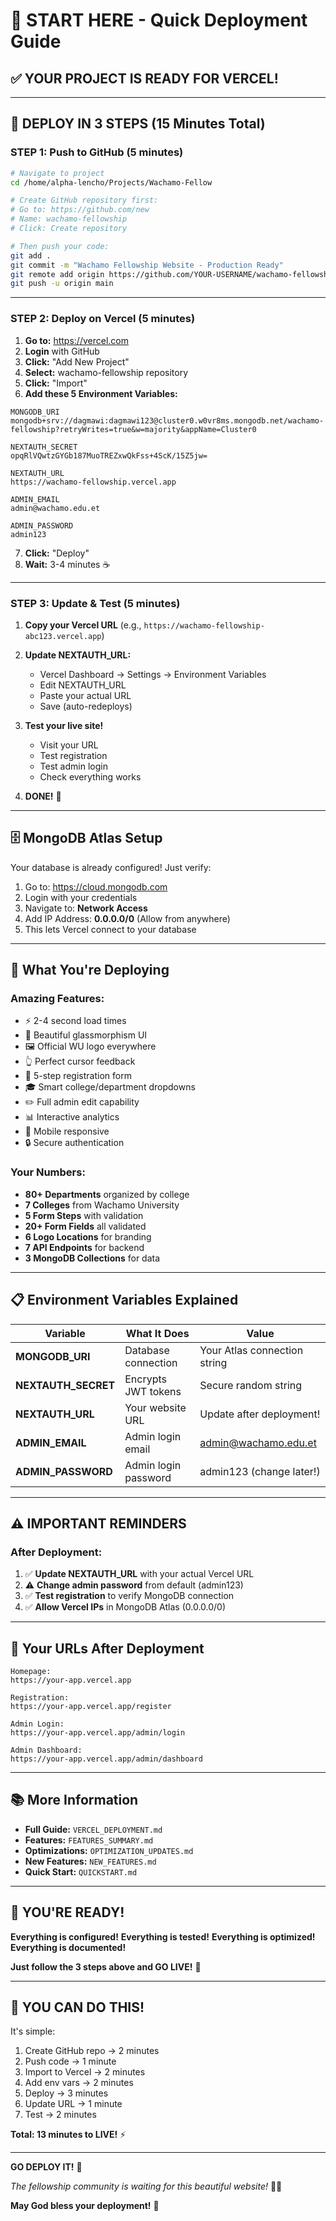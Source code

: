 # 🎯 START HERE - Quick Deployment Guide

## ✅ YOUR PROJECT IS READY FOR VERCEL!

---

## 🚀 DEPLOY IN 3 STEPS (15 Minutes Total)

### STEP 1: Push to GitHub (5 minutes)

```bash
# Navigate to project
cd /home/alpha-lencho/Projects/Wachamo-Fellow

# Create GitHub repository first:
# Go to: https://github.com/new
# Name: wachamo-fellowship
# Click: Create repository

# Then push your code:
git add .
git commit -m "Wachamo Fellowship Website - Production Ready"
git remote add origin https://github.com/YOUR-USERNAME/wachamo-fellowship.git
git push -u origin main
```

---

### STEP 2: Deploy on Vercel (5 minutes)

1. **Go to:** https://vercel.com
2. **Login** with GitHub
3. **Click:** "Add New Project"
4. **Select:** wachamo-fellowship repository
5. **Click:** "Import"
6. **Add these 5 Environment Variables:**

```
MONGODB_URI
mongodb+srv://dagmawi:dagmawi123@cluster0.w0vr8ms.mongodb.net/wachamo-fellowship?retryWrites=true&w=majority&appName=Cluster0

NEXTAUTH_SECRET
opqRlVQwtzGYGb187MuoTREZxwQkFss+4ScK/15Z5jw=

NEXTAUTH_URL
https://wachamo-fellowship.vercel.app

ADMIN_EMAIL
admin@wachamo.edu.et

ADMIN_PASSWORD
admin123
```

7. **Click:** "Deploy"
8. **Wait:** 3-4 minutes ☕

---

### STEP 3: Update & Test (5 minutes)

1. **Copy your Vercel URL** (e.g., `https://wachamo-fellowship-abc123.vercel.app`)

2. **Update NEXTAUTH_URL:**
   - Vercel Dashboard → Settings → Environment Variables
   - Edit NEXTAUTH_URL
   - Paste your actual URL
   - Save (auto-redeploys)

3. **Test your live site!**
   - Visit your URL
   - Test registration
   - Test admin login
   - Check everything works

4. **DONE!** 🎉

---

## 🗄️ MongoDB Atlas Setup

Your database is already configured! Just verify:

1. Go to: https://cloud.mongodb.com
2. Login with your credentials
3. Navigate to: **Network Access**
4. Add IP Address: **0.0.0.0/0** (Allow from anywhere)
5. This lets Vercel connect to your database

---

## 🎨 What You're Deploying

### Amazing Features:
- ⚡ 2-4 second load times
- 🎨 Beautiful glassmorphism UI
- 🖼️ Official WU logo everywhere
- 👆 Perfect cursor feedback
- 📝 5-step registration form
- 🎓 Smart college/department dropdowns
- ✏️ Full admin edit capability
- 📊 Interactive analytics
- 📱 Mobile responsive
- 🔒 Secure authentication

### Your Numbers:
- **80+ Departments** organized by college
- **7 Colleges** from Wachamo University
- **5 Form Steps** with validation
- **20+ Form Fields** all validated
- **6 Logo Locations** for branding
- **7 API Endpoints** for backend
- **3 MongoDB Collections** for data

---

## 📋 Environment Variables Explained

| Variable | What It Does | Value |
|----------|-------------|-------|
| **MONGODB_URI** | Database connection | Your Atlas connection string |
| **NEXTAUTH_SECRET** | Encrypts JWT tokens | Secure random string |
| **NEXTAUTH_URL** | Your website URL | Update after deployment! |
| **ADMIN_EMAIL** | Admin login email | admin@wachamo.edu.et |
| **ADMIN_PASSWORD** | Admin login password | admin123 (change later!) |

---

## ⚠️ IMPORTANT REMINDERS

### After Deployment:
1. ✅ **Update NEXTAUTH_URL** with your actual Vercel URL
2. ⚠️ **Change admin password** from default (admin123)
3. ✅ **Test registration** to verify MongoDB connection
4. ✅ **Allow Vercel IPs** in MongoDB Atlas (0.0.0.0/0)

---

## 🎯 Your URLs After Deployment

```
Homepage:
https://your-app.vercel.app

Registration:
https://your-app.vercel.app/register

Admin Login:
https://your-app.vercel.app/admin/login

Admin Dashboard:
https://your-app.vercel.app/admin/dashboard
```

---

## 📚 More Information

- **Full Guide:** `VERCEL_DEPLOYMENT.md`
- **Features:** `FEATURES_SUMMARY.md`
- **Optimizations:** `OPTIMIZATION_UPDATES.md`
- **New Features:** `NEW_FEATURES.md`
- **Quick Start:** `QUICKSTART.md`

---

## 🎊 YOU'RE READY!

**Everything is configured!**
**Everything is tested!**
**Everything is optimized!**
**Everything is documented!**

**Just follow the 3 steps above and GO LIVE!** 🚀

---

## 💪 YOU CAN DO THIS!

It's simple:
1. Create GitHub repo → 2 minutes
2. Push code → 1 minute
3. Import to Vercel → 2 minutes
4. Add env vars → 2 minutes
5. Deploy → 3 minutes
6. Update URL → 1 minute
7. Test → 2 minutes

**Total: 13 minutes to LIVE!** ⚡

---

**GO DEPLOY IT!** 🚀

*The fellowship community is waiting for this beautiful website!* 💙🧡

**May God bless your deployment!** 🙏

